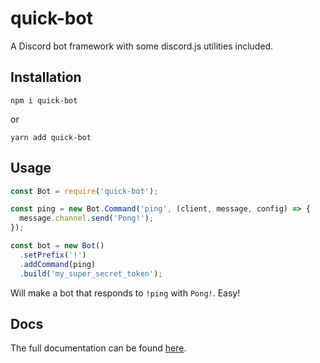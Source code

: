 # quick-bot

A Discord bot framework with some discord.js utilities included.

## Installation

```
npm i quick-bot
```
or
```
yarn add quick-bot
```

## Usage

```js
const Bot = require('quick-bot');

const ping = new Bot.Command('ping', (client, message, config) => {
  message.channel.send('Pong!');
});

const bot = new Bot()
  .setPrefix('!')
  .addCommand(ping)
  .build('my_super_secret_token');
```

Will make a bot that responds to `!ping` with `Pong!`. Easy!

## Docs

The full documentation can be found [here](https://skyhawkb.github.io/quick-bot).
